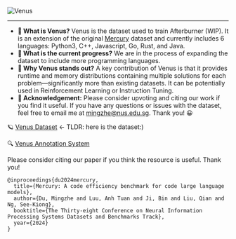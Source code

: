 
![Venus](https://github.com/user-attachments/assets/63d18e15-7ffc-4d9d-a12a-cbf51d1e4dd9)

---

- **🎉 What is Venus?** Venus is the dataset used to train Afterburner (WIP). It is an extension of the original [Mercury](https://huggingface.co/datasets/Elfsong/Mercury) dataset and currently includes 6 languages: Python3, C++, Javascript, Go, Rust, and Java.
- **🚧 What is the current progress?** We are in the process of expanding the dataset to include more programming languages.
- **🔮 Why Venus stands out?** A key contribution of Venus is that it provides runtime and memory distributions containing multiple solutions for each problem—significantly more than existing datasets. It can be potentially used in Reinforcement Learning or Instruction Tuning.
- **🌠 Acknowledgement:** Please consider upvoting and citing our work if you find it useful. If you have any questions or issues with the dataset, feel free to email me at mingzhe@nus.edu.sg. Thank you! 😀

🪐 [Venus Dataset](https://huggingface.co/datasets/Elfsong/venus) <- TLDR: here is the dataset:)

🔍 [Venus Annotation System](https://huggingface.co/spaces/Elfsong/Venus_Annotation_System)

Please consider citing our paper if you think the resource is useful. Thank you!
```
@inproceedings{du2024mercury,
  title={Mercury: A code efficiency benchmark for code large language models},
  author={Du, Mingzhe and Luu, Anh Tuan and Ji, Bin and Liu, Qian and Ng, See-Kiong},
  booktitle={The Thirty-eight Conference on Neural Information Processing Systems Datasets and Benchmarks Track},
  year={2024}
}
```
